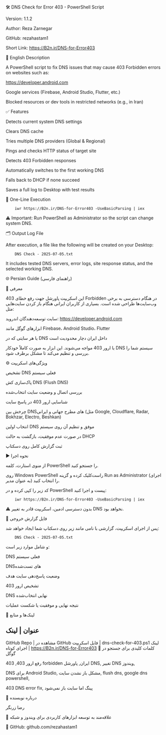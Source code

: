 🛠️ DNS Check for Error 403 - PowerShell Script

Version: 1.1.2

Author: Reza Zarnegar

GitHub: rezahastam1

Short Link: https://B2n.ir/DNS-for-Error403


📌 English Description

A PowerShell script to fix DNS issues that may cause 403 Forbidden errors on websites such as:


https://developer.android.com

Google services (Firebase, Android Studio, Flutter, etc.)

Blocked resources or dev tools in restricted networks (e.g., in Iran)


✅ Features


Detects current system DNS settings

Clears DNS cache

Tries multiple DNS providers (Global & Regional)

Pings and checks HTTP status of target site

Detects 403 Forbidden responses

Automatically switches to the first working DNS

Falls back to DHCP if none succeed

Saves a full log to Desktop with test results



🧪 One-Line Execution

        
        iwr https://B2n.ir/DNS-for-Error403 -UseBasicParsing | iex
    
    
  
  
⚠️ Important: Run PowerShell as Administrator so the script can change system DNS.

🗂️ Output Log File

After execution, a file like the following will be created on your Desktop:

        DNS Check - 2025-07-05.txt
    
    
  
  
It includes tested DNS servers, error logs, site response status, and the selected working DNS.


🌐 Persian Guide (راهنمای فارسی)

📝 معرفی

این اسکریپت پاورشل جهت رفع خطای 403 Forbidden در هنگام دسترسی به برخی وب‌سایت‌ها طراحی شده است. بسیاری از کاربران ایرانی هنگام باز کردن سایت‌هایی مثل:


سایت توسعه‌دهندگان اندروید: https://developer.android.com

ابزارهای گوگل مانند Firebase، Android Studio، Flutter

یا هر سایتی که در DNS داخل ایران دچار محدودیت است


با ارور 403 مواجه می‌شوند. این ابزار به صورت کاملاً خودکار DNS سیستم شما را بررسی و تنظیم می‌کند تا مشکل برطرف شود.

⚙️ ویژگی‌های اسکریپت


تشخیص DNS فعلی سیستم

پاک‌سازی کش DNS (Flush DNS)

بررسی اتصال و وضعیت سایت انتخاب‌شده

شناسایی ارور 403 در پاسخ سایت

چرخش بین DNSهای مطرح جهانی و ایرانی (مثل Google, Cloudflare, Radar, Bokhzar, Electro, Beshkan)

انتخاب اولین DNS موفق و تنظیم آن روی سیستم

در صورت عدم موفقیت، بازگشت به حالت DHCP

ثبت گزارش کامل روی دسکتاپ


▶️ نحوه اجرا


از منوی استارت، کلمه PowerShell را جستجو کنید.

روی Windows PowerShell راست‌کلیک کرده و گزینه Run as Administrator (اجرای به عنوان مدیر) را انتخاب کنید.

کد زیر را کپی کرده و در PowerShell پیست و اجرا کنید:


        
        iwr https://B2n.ir/DNS-for-Error403 -UseBasicParsing | iex
    
    
  
  
⚠️ بدون دسترسی ادمین، اسکریپت قادر به تغییر DNS نخواهد بود.

📄 فایل گزارش خروجی

پس از اجرای اسکریپت، گزارشی با نامی مانند زیر روی دسکتاپ شما ایجاد خواهد شد:

        
        DNS Check - 2025-07-05.txt
    
    
  
  
و شامل موارد زیر است:


DNS فعلی سیستم

DNSهای تست‌شده

وضعیت پاسخ‌دهی سایت هدف

تشخیص ارور 403

DNS نهایی انتخاب‌شده

نتیجه نهایی و موفقیت یا شکست عملیات


🔗 لینک‌ها و منابع

عنوان	 | 	لینک
--------------
GitHub Repo	 | 	مشاهده در GitHub
فایل اسکریپت	 | 	dns-check-for-403.ps1
لینک اجرای کوتاه	 | 	https://B2n.ir/DNS-for-Error403
🔎 کلمات کلیدی برای جستجو در گوگل

رفع ارور 403, 403 forbidden ایران, پاورشل DNS, تغییر DNS ویندوز,

DNS برای Android Studio, مشکل باز نشدن سایت, flush dns, google dns powershell,

403 DNS error fix, پینگ اما سایت باز نمی‌شود

👤 درباره نویسنده

رضا زرنگر

🎯 علاقه‌مند به توسعه ابزارهای کاربردی برای ویندوز و شبکه

📍 GitHub: github.com/rezahastam1


